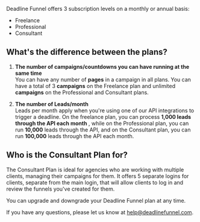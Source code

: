 Deadline Funnel offers 3 subscription levels on a monthly or annual basis:

  * Freelance
  * Professional
  * Consultant

## What's the difference between the plans?

  1. **The number of campaigns/countdowns you can have running at the same time**  
You can have any number of **pages** in a campaign in all plans. You can have
a total of 3 **campaigns** on the Freelance plan and unlimited **campaigns**
on the Professional and Consultant plans.

  2. **The number of Leads/month**  
Leads per month apply when you're using one of our API integrations to trigger
a deadline. On the freelance plan, you can process  **1,000 leads through the
API each month** , while on the Professional plan, you can run **10,000**
leads through the API, and on the Consultant plan, you can run **100,000**
leads through the API each month.

## Who is the Consultant Plan for?

The Consultant Plan is ideal for agencies who are working with multiple
clients, managing their campaigns for them. It offers 5 separate logins for
clients, separate from the main login, that will allow clients to log in and
review the funnels you've created for them.

You can upgrade and downgrade your Deadline Funnel plan at any time.

If you have any questions, please let us know at
[help@deadlinefunnel.com](mailto:mailto:help@deadlinefunnel.com).

